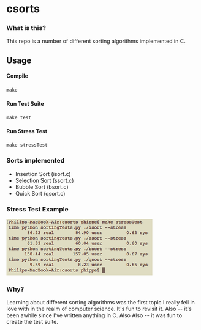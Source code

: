 # csorts

### What is this?
This repo is a number of different sorting algorithms implemented in C.

## Usage
#### Compile
`make`

#### Run Test Suite
`make test`

#### Run Stress Test
`make stressTest`

### Sorts implemented
* Insertion Sort (isort.c)
* Selection Sort (ssort.c)
* Bubble Sort (bsort.c)
* Quick Sort (qsort.c)

### Stress Test Example
![Stress test](/stressTest.png?raw=true)

### Why?
Learning about different sorting algorithms was the first topic I really fell in love with in the realm of computer science. It's fun to revisit it. Also -- it's been awhile since I've written anything in C. Also Also -- it was fun to create the test suite.
